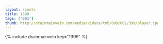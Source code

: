 ```yaml
--- 
layout: sieutv
title: 1399
tags: ["001"]
thumb: http://drainmainvein.com/media/videos/tmb/000/001/399/player.jpg
---
```

{% include drainmainvein key="1399" %} 
